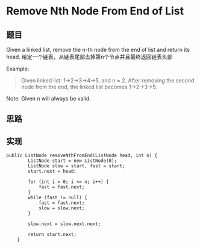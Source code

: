 # Remove Nth Node From End of List

## 题目
Given a linked list, remove the n-th node from the end of list and return its head.
给定一个链表，从链表尾部去掉第n个节点并且最终返回链表头部

Example:

>Given linked list: 1->2->3->4->5, and n = 2.
After removing the second node from the end, the linked list becomes 1->2->3->5.

Note:
Given n will always be valid.

## 思路

## 实现
```
public ListNode removeNthFromEnd(ListNode head, int n) {
        ListNode start = new ListNode(0);
        ListNode slow = start, fast = start;
        start.next = head;
        
        for (int i = 0; i <= n; i++) {
            fast = fast.next;
        }
        while (fast != null) {
            fast = fast.next;
            slow = slow.next;
        }
        
        slow.next = slow.next.next;
        
        return start.next;
    }
```